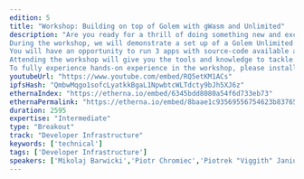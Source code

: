 ```yaml
---
edition: 5
title: "Workshop: Building on top of Golem with gWasm and Unlimited"
description: "Are you ready for a thrill of doing something new and exciting? Would you like playing with WebAssembly on Golem Network?
During the workshop, we will demonstrate a set up of a Golem Unlimited cluster - including machines brought by the audience. We will showcase how to distribute the execution of existing apps within the ad-hoc infrastructure.
You will have an opportunity to run 3 apps with source-code available and code your own app using the simplistic API and cross-compile to Wasm target.
Attending the workshop will give you the tools and knowledge to tackle our white-hat hacker challenge. Stay alert! 
To fully experience hands-on experience in the workshop, please install the docker on your machine and do `docker pull golemfactory/gwasm-tutorial`beforehand."
youtubeUrl: "https://www.youtube.com/embed/RQ5etKM1ACs"
ipfsHash: "QmbwMqgo1sofcLyatkkBgaL1NpwbtcWLTdcty9bJh5XJ6z"
ethernaIndex: "https://etherna.io/embed/6345bdd8080a54f6d733eb73"
ethernaPermalink: "https://etherna.io/embed/8baae1c93569556754623b8376511640a2ef59a3a9893040c3a6d762b3ae38c5"
duration: 2595
expertise: "Intermediate"
type: "Breakout"
track: "Developer Infrastructure"
keywords: ['technical']
tags: ['Developer Infrastructure']
speakers: ['Mikolaj Barwicki','Piotr Chromiec','Piotrek "Viggith" Janiuk','Jakub "KubKon" Konka']
---
```

